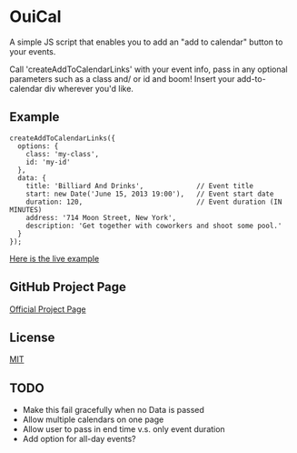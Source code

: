 # OuiCal

A simple JS script that enables you to add an "add to calendar" button to your events.

Call 'createAddToCalendarLinks' with your event info, pass in any optional parameters such as a class and/ or id and boom! Insert your add-to-calendar div wherever you'd like.

## Example

    createAddToCalendarLinks({
      options: {
        class: 'my-class',
        id: 'my-id'
      },
      data: {
        title: 'Billiard And Drinks',             // Event title
        start: new Date('June 15, 2013 19:00'),   // Event start date
        duration: 120,                            // Event duration (IN MINUTES)
        address: '714 Moon Street, New York',
        description: 'Get together with coworkers and shoot some pool.'
      }
    });

[Here is the live example](http://carlsednaoui.github.io/ouical/example.html)

## GitHub Project Page
[Official Project Page](http://carlsednaoui.github.io/ouical/)

## License
[MIT](http://opensource.org/licenses/MIT)

## TODO
- Make this fail gracefully when no Data is passed
- Allow multiple calendars on one page
- Allow user to pass in end time v.s. only event duration
- Add option for all-day events?